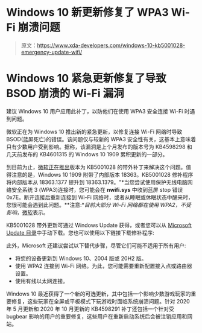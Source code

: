 # Windows 10 新更新修复了 WPA3 Wi-Fi 崩溃问题

> 原文：<https://www.xda-developers.com/windows-10-kb5001028-emergency-update-wifi/>

# Windows 10 紧急更新修复了导致 BSOD 崩溃的 Wi-Fi 漏洞

建议 Windows 10 用户应用此补丁，以防他们在使用 WPA3 安全连接 Wi-Fi 时遇到问题。

微软正在为 Windows 10 推出新的紧急更新，以修复连接 Wi-Fi 网络时导致 BSOD(蓝屏死亡)的错误。该问题仅与较新的 WPA3 安全性有关，这基本上意味着只有少数用户受到影响。据称，该漏洞是上个月发布的版本号为 KB4598298 和几天前发布的 KB4601315 的 Windows 10 1909 累积更新的一部分。

到目前为止，[微软正在推出](https://twitter.com/WindowsUpdate/status/1359925636723183617)版本为 KB5001028 的带外补丁来解决这个问题。值得注意的是，Windows 10 1909 附带了内部版本 18363。KB5001028 修补程序将内部版本从 18363.1377 提升到 18363.1379。"*当您尝试使用保护无线电脑网络安全系统 3 (WPA3)连接时，您可能会在 **nwifi.sys** 中收到蓝屏 stop 错误 0x7E。断开连接后重新连接到 Wi-Fi 网络时，或者从睡眠或休眠状态中醒来时，您很可能会遇到此问题。**注意:**目前大部分 Wi-Fi 网络都在使用 WPA2，不受影响*，[微软](https://docs.microsoft.com/en-us/windows/release-health/resolved-issues-windows-10-1909#1557msgdesc)表示。

KB5001028 带外更新可通过 Windows Update 获得，或者您可以从 [Microsoft Update 目录](https://www.catalog.update.microsoft.com/Search.aspx?q=KB5001028)中手动下载。您也可以使用以下链接下载修补程序:

此外，Microsoft 还建议尝试以下替代步骤，尽管它们可能不适用于所有用户:

*   将您的设备更新到 Windows 10、2004 版或 20H2 版。
*   使用 WPA2 连接到 Wi-Fi 网络。为此，您可能需要重新配置接入点或路由器设置。
*   使用有线以太网连接。

Windows 10 最近获得了一个新的可选更新，其中包括一个影响少数游戏玩家的重要修复，这些玩家在全屏或平板模式下玩游戏时面临系统崩溃问题。针对 2020 年 5 月更新和 2020 年 10 月更新的 KB4598291 补丁还包括一个针对受 bugbear 影响的用户的重要修复，这些用户在重新启动系统后会被注销应用和网站。